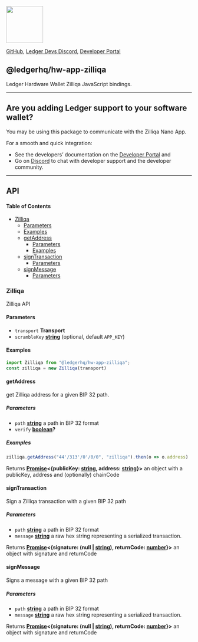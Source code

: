 <img src="https://user-images.githubusercontent.com/4631227/191834116-59cf590e-25cc-4956-ae5c-812ea464f324.png" height="100" />

[GitHub](https://github.com/LedgerHQ/ledger-live/),
[Ledger Devs Discord](https://developers.ledger.com/discord-pro),
[Developer Portal](https://developers.ledger.com/)

## @ledgerhq/hw-app-zilliqa

Ledger Hardware Wallet Zilliqa JavaScript bindings.

***

## Are you adding Ledger support to your software wallet?

You may be using this package to communicate with the Zilliqa Nano App.

For a smooth and quick integration:

*   See the developers’ documentation on the
    [Developer Portal](https://developers.ledger.com/docs/transport/overview/)
    and
*   Go on [Discord](https://developers.ledger.com/discord-pro/) to chat with
    developer support and the developer community.

***

## API

<!-- Generated by documentation.js. Update this documentation by updating the source code. -->

#### Table of Contents

*   [Zilliqa](#zilliqa)
    *   [Parameters](#parameters)
    *   [Examples](#examples)
    *   [getAddress](#getaddress)
        *   [Parameters](#parameters-1)
        *   [Examples](#examples-1)
    *   [signTransaction](#signtransaction)
        *   [Parameters](#parameters-2)
    *   [signMessage](#signmessage)
        *   [Parameters](#parameters-3)

### Zilliqa

Zilliqa API

#### Parameters

*   `transport` **Transport** 
*   `scrambleKey` **[string](https://developer.mozilla.org/docs/Web/JavaScript/Reference/Global_Objects/String)**  (optional, default `APP_KEY`)

#### Examples

```javascript
import Zilliqa from "@ledgerhq/hw-app-zilliqa";
const zilliqa = new Zilliqa(transport)
```

#### getAddress

get Zilliqa address for a given BIP 32 path.

##### Parameters

*   `path` **[string](https://developer.mozilla.org/docs/Web/JavaScript/Reference/Global_Objects/String)** a path in BIP 32 format
*   `verify` **[boolean](https://developer.mozilla.org/docs/Web/JavaScript/Reference/Global_Objects/Boolean)?** 

##### Examples

```javascript
zilliqa.getAddress("44'/313'/0'/0/0", "zilliqa").then(o => o.address)
```

Returns **[Promise](https://developer.mozilla.org/docs/Web/JavaScript/Reference/Global_Objects/Promise)<{publicKey: [string](https://developer.mozilla.org/docs/Web/JavaScript/Reference/Global_Objects/String), address: [string](https://developer.mozilla.org/docs/Web/JavaScript/Reference/Global_Objects/String)}>** an object with a publicKey, address and (optionally) chainCode

#### signTransaction

Sign a Zilliqa transaction with a given BIP 32 path

##### Parameters

*   `path` **[string](https://developer.mozilla.org/docs/Web/JavaScript/Reference/Global_Objects/String)** a path in BIP 32 format
*   `message` **[string](https://developer.mozilla.org/docs/Web/JavaScript/Reference/Global_Objects/String)** a raw hex string representing a serialized transaction.

Returns **[Promise](https://developer.mozilla.org/docs/Web/JavaScript/Reference/Global_Objects/Promise)<{signature: (null | [string](https://developer.mozilla.org/docs/Web/JavaScript/Reference/Global_Objects/String)), returnCode: [number](https://developer.mozilla.org/docs/Web/JavaScript/Reference/Global_Objects/Number)}>** an object with signature and returnCode

#### signMessage

Signs a message with a given BIP 32 path

##### Parameters

*   `path` **[string](https://developer.mozilla.org/docs/Web/JavaScript/Reference/Global_Objects/String)** a path in BIP 32 format
*   `message` **[string](https://developer.mozilla.org/docs/Web/JavaScript/Reference/Global_Objects/String)** a raw hex string representing a serialized transaction.

Returns **[Promise](https://developer.mozilla.org/docs/Web/JavaScript/Reference/Global_Objects/Promise)<{signature: (null | [string](https://developer.mozilla.org/docs/Web/JavaScript/Reference/Global_Objects/String)), returnCode: [number](https://developer.mozilla.org/docs/Web/JavaScript/Reference/Global_Objects/Number)}>** an object with signature and returnCode
